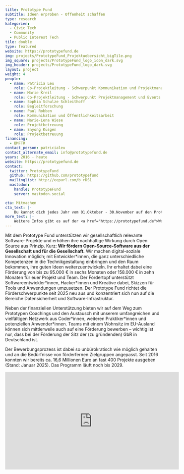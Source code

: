 ```yaml
---
title: Prototype Fund
subtitle: Ideen erproben - Offenheit schaffen
type: research
kategorien:
  - Civic Tech
  - Community
  - Public Interest Tech
tile: double
type: featured
website: https://prototypefund.de
img: projects/PrototypeFund_Projektuebersicht_bigTile.png
img_square: projects/PrototypeFund_logo_icon_dark.svg
img_header: projects/PrototypeFund_logo_dark.svg
layout: project
weight: 4
people:
  - name: Patricia Leu
    role: Co-Projektleitung - Schwerpunkt Kommunikation und Projektmanagement
  - name: Marie Kreil
    role: Co-Projektleitung - Schwerpunkt Projektmanagement und Events
  - name: Sophia Schulze Schleithoff
    role: Begleitforschung
  - name: Paul Robben
    role: Kommunikation und Öffentlichkeitsarbeit
  - name: Marie-Lena Wiese
    role: Projektbetreuung
  - name: Enyong Küsgen
    role: Projektbetreuung
financing:
  - BMFTR
contact_person: patricialeu
contact_alternate_email: info@prototypefund.de
years: 2016 - heute
website: https://prototypefund.de
contact:
  twitter: PrototypeFund
  github: https://github.com/prototypefund
  mailinglist: http://eepurl.com/b_rDS1
  mastodon:
    handle: PrototypeFund
    server: mastodon.social

cta: Mitmachen
cta_text: |-
    Du kannst dich jedes Jahr vom 01.Oktober - 30.November auf den Prototype Fund bewerben. Alle Infos hierzu findest du <a href="https://www.prototypefund.de/bewerbung">hier</a>.
more_text: |-
    Weitere Infos gibt es auf der <a href="https://prototypefund.de">Website</a> des Prototype Fund.
---
```

Mit dem Prototype Fund unterstützen wir gesellschaftlich relevante Software-Projekte und erhöhen ihre nachhaltige Wirkung durch Open Source aus Prinzip. Kurz: __Wir fördern Open-Source-Software aus der Gesellschaft und für die Gesellschaft.__
Wir machen digital-soziale Innovation möglich; mit Entwickler\*innen, die ganz unterschiedliche Kompetenzen in die Technikgestaltung einbringen und den Raum bekommen, ihre guten Ideen weiterzuentwickeln. Ihr erhaltet dabei eine Förderung von bis zu 95.000 € in sechs Monaten oder 158.000 € in zehn Monaten für euer Projekt und Team. Der Fördertopf unterstützt Softwareentwickler\*innen, Hacker\*innen und Kreative dabei, Skizzen für Tools und Anwendungen umzusetzen. Der Prototype Fund richtet die Förderschwerpunkte seit 2025 neu aus und konzentriert sich nun auf die Bereiche Datensicherheit und Software-Infrastruktur.

Neben der finanziellen Unterstützung bieten wir auf dem Weg zum Prototypen Coachings und den Austausch mit unserem umfangreichen und vielfältigen Netzwerk aus Coder\*innen, weiteren Praktiker\*innen und potenziellen Anwender*innen. Teams mit einem Wohnsitz im EU-Ausland können sich mittlerweile auch auf eine Förderung bewerben – wichtig ist nur, dass bei der Förderung der Sitz der (zu gründenden) GbR in Deutschland ist.

Der Bewerbungsprozess ist dabei so unbürokratisch wie möglich gehalten und an die Bedürfnisse von förderfernen Zielgruppen angepasst. Seit 2016 konnten wir bereits ca. 16,6 Millionen Euro an fast 400 Projekte ausgeben (Stand: Januar 2025). Das Programm läuft noch bis 2029.

<iframe width="560" height="315" src="https://www.youtube.com/embed/Ojvcz0JjDhs?si=3p_eyk8CoFvYrGVX" title="YouTube video player" frameborder="0" allow="accelerometer; autoplay; clipboard-write; encrypted-media; gyroscope; picture-in-picture; web-share" referrerpolicy="strict-origin-when-cross-origin" allowfullscreen></iframe>

